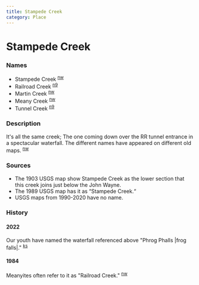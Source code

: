 ```yaml
---
title: Stampede Creek
category: Place
---
```

# Stampede Creek
### Names

- Stampede Creek <sup>[nw][]</sup>
- Railroad Creek <sup>[n9][]</sup>
- Martin Creek <sup>[nw][]</sup>
- Meany Creek <sup>[nw][]</sup>
- Tunnel Creek <sup>[n9][]</sup>

### Description

It's all the same creek; The one coming down over the RR tunnel entrance in a spectacular waterfall. The different names have appeared on different old maps. <sup>[nw][]</sup>

### Sources

* The 1903 USGS map show Stampede Creek as the lower section that this creek joins just below the John Wayne.
* The 1989 USGS map has it as “Stampede Creek.“
* USGS maps from 1990-2020 have no name.

### History

#### 2022

Our youth have named the waterfall referenced above "Phrog Phalls \|frog falls\|." <sup>[ks][]</sup>

#### 1984

Meanyites often refer to it as "Railroad Creek." <sup>[nw][]</sup>

[nw]: /Names-Walt "Meany Names by Walter Little, 1984"
[n9]: /Names-2009 "Meany Names, by Brian Thompson & Emilio Marasco"
[ks]: /Person/Kayla-Simerson
